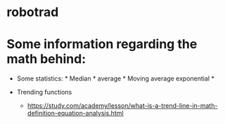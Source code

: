 # robotrad

# Some information regarding the math behind:
  * Some statistics: 
        * Median
        * average
        * Moving average exponential
        * 
        
  * Trending functions
    * https://study.com/academy/lesson/what-is-a-trend-line-in-math-definition-equation-analysis.html
